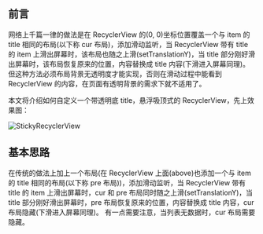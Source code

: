 ## 前言
网络上千篇一律的做法是在 RecyclerView 的(0, 0)坐标位置覆盖一个与 item 的 title 相同的布局(以下称 cur 布局)，添加滑动监听，当 RecyclerView 带有 title 的 item 上滑出屏幕时，该布局也随之上滑(setTranslationY)，当 title 部分刚好滑出屏幕时，该布局恢复原来的位置，内容替换成 title 内容(下滑进入屏幕同理)。但这种方法必须布局背景无透明度才能实现，否则在滑动过程中能看到 RecyclerView 的内容，在页面有透明背景的需求下就不适用了。

本文将介绍如何自定义一个带透明底 title，悬浮吸顶式的 RecyclerView，先上效果图：

![StickyRecyclerView](https://github.com/LevisLv/StickyRecyclerView/tree/master/app/effect-picture/StickyRecyclerView.gif)

## 基本思路
在传统的做法上加上一个布局(在 RecyclerView 上面(above)也添加一个与 item 的 title 相同的布局(以下称 pre 布局))，添加滑动监听，当 RecyclerView 带有 title 的 item 上滑出屏幕时，cur 和 pre 布局同时随之上滑(setTranslationY)，当 title 部分刚好滑出屏幕时，pre 布局恢复原来的位置，内容替换成 title 内容，cur 布局隐藏(下滑进入屏幕同理)。
有一点需要注意，当列表无数据时，cur 布局需要隐藏。
